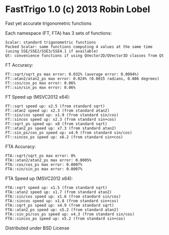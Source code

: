 FastTrigo 1.0 (c) 2013 Robin Lobel
=========
Fast yet accurate trigonometric functions

Each namespace (FT, FTA) has 3 sets of functions:

    Scalar: standard trigonometric functions
    Packed Scalar: same functions computing 4 values at the same time (using SSE/SSE2/SSE3/SSE4.1 if available)
    Qt: convenience functions if using QVector2D/QVector3D classes from Qt
  
FT Accuracy:

    FT::sqrt/sqrt_ps max error: 0.032% (average error: 0.0094%)
    FT::atan2/atan2_ps max error: 0.024% (0.0015 radians, 0.086 degrees)
    FT::cos/cos_ps max error: 0.06%
    FT::sin/sin_ps max error: 0.06%

FT Speed up (MSVC2012 x64):

    FT::sqrt speed up: x2.5 (from standard sqrt)
    FT::atan2 speed up: x2.3 (from standard atan2)
    FT::sin/cos speed up: x1.9 (from standard sin/cos)
    FT::sincos speed up: x2.3 (from standard sin+cos)
    FT::sqrt_ps speed up: x8 (from standard sqrt)
    FT::atan2_ps speed up: x7.3 (from standard atan2)
    FT::sin_ps/cos_ps speed up: x4.9 (from standard sin/cos)
    FT::sincos_ps speed up: x6.2 (from standard sin+cos)

FTA Accuracy:

    FTA::sqrt/sqrt_ps max error: 0%
    FTA::atan2/atan2_ps max error: 0.0005%
    FTA::cos/cos_ps max error: 0.0007%
    FTA::sin/sin_ps max error: 0.0007%

FTA Speed up (MSVC2012 x64):

    FTA::sqrt speed up: x1.5 (from standard sqrt)
    FTA::atan2 speed up: x1.7 (from standard atan2)
    FTA::sin/cos speed up: x1.6 (from standard sin/cos)
    FTA::sincos speed up: x1.8 (from standard sin+cos)
    FTA::sqrt_ps speed up: x4.9 (from standard sqrt)
    FTA::atan2_ps speed up: x5.2 (from standard atan2)
    FTA::sin_ps/cos_ps speed up: x4.3 (from standard sin/cos)
    FTA::sincos_ps speed up: x5.2 (from standard sin+cos)

Distributed under BSD License
